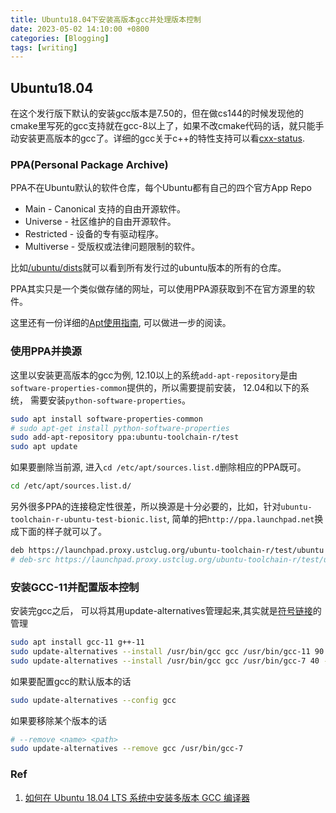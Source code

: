 ```yaml
---
title: Ubuntu18.04下安装高版本gcc并处理版本控制
date: 2023-05-02 14:10:00 +0800
categories: [Blogging]
tags: [writing]
---
```


## Ubuntu18.04

在这个发行版下默认的安装gcc版本是7.50的，但在做cs144的时候发现他的cmake里写死的gcc支持就在gcc-8以上了，如果不改cmake代码的话，就只能手动安装更高版本的gcc了。详细的gcc关于c++的特性支持可以看[cxx-status](https://gcc.gnu.org/projects/cxx-status.html).

### PPA(Personal Package Archive)

PPA不在Ubuntu默认的软件仓库，每个Ubuntu都有自己的四个官方App Repo

+ Main - Canonical 支持的自由开源软件。
+ Universe - 社区维护的自由开源软件。
+ Restricted - 设备的专有驱动程序。
+ Multiverse - 受版权或法律问题限制的软件。

比如[/ubuntu/dists](http://archive.ubuntu.com/ubuntu/dists/)就可以看到所有发行过的ubuntu版本的所有的仓库。

PPA其实只是一个类似做存储的网址，可以使用PPA源获取到不在官方源里的软件。

这里还有一份详细的[Apt使用指南](https://itsfoss.com/apt-command-guide/), 可以做进一步的阅读。

### 使用PPA并换源

这里以安装更高版本的gcc为例, 12.10以上的系统`add-apt-repository`是由`software-properties-common`提供的，所以需要提前安装， 12.04和以下的系统， 需要安装`python-software-properties`。

``` bash
sudo apt install software-properties-common 
# sudo apt-get install python-software-properties
sudo add-apt-repository ppa:ubuntu-toolchain-r/test
sudo apt update
```
如果要删除当前源, 进入`cd /etc/apt/sources.list.d`删除相应的PPA既可。

```bash
cd /etc/apt/sources.list.d/
```

另外很多PPA的连接稳定性很差，所以换源是十分必要的，比如，针对`ubuntu-toolchain-r-ubuntu-test-bionic.list`, 简单的把`http://ppa.launchpad.net`换成下面的样子就可以了。

```bash
deb https://launchpad.proxy.ustclug.org/ubuntu-toolchain-r/test/ubuntu bionic main
# deb-src https://launchpad.proxy.ustclug.org/ubuntu-toolchain-r/test/ubuntu bionic main
```

### 安装GCC-11并配置版本控制

安装完gcc之后， 可以将其用update-alternatives管理起来,其实就是[符号链接](https://en.wikipedia.org/wiki/Symbolic_link)的管理

```bash
sudo apt install gcc-11 g++-11
sudo update-alternatives --install /usr/bin/gcc gcc /usr/bin/gcc-11 90 --slave /usr/bin/g++ g++ /usr/bin/g++-11
sudo update-alternatives --install /usr/bin/gcc gcc /usr/bin/gcc-7 40 --slave /usr/bin/g++ g++ /usr/bin/g++-7
```

如果要配置gcc的默认版本的话
```bash
sudo update-alternatives --config gcc
```

如果要移除某个版本的话

```bash
# --remove <name> <path>
sudo update-alternatives --remove gcc /usr/bin/gcc-7
```


### Ref

1. [如何在 Ubuntu 18.04 LTS 系统中安装多版本 GCC 编译器](https://www.sysgeek.cn/ubuntu-install-gcc-compiler/#:~:text=%E5%9C%A8Ubuntu%2018.04%E4%B8%AD%E5%AE%89%E8%A3%85GCC%E7%BC%96%E8%AF%91%E5%99%A8%20%E9%BB%98%E8%AE%A4%E7%9A%84%20Ubuntu%20%E5%AD%98%E5%82%A8%E5%BA%93%E4%B8%AD%E5%8C%85%E5%90%AB%E4%B8%80%E4%B8%AA%E5%90%8D%E4%B8%BA%20build-essential%20%E7%9A%84%E8%BD%AF%E4%BB%B6%E5%8C%85%E9%9B%86%E5%90%88%EF%BC%8C%E5%AE%83%E5%8C%85%E5%90%AB%E4%BA%86%20GCC,%E6%82%A8%E5%8F%AA%E9%9C%80%E6%89%A7%E8%A1%8C%E4%BB%A5%E4%B8%8B%E6%AD%A5%E9%AA%A4%E5%B0%B1%E5%8F%AF%E4%BB%A5%E5%9C%A8%20Ubuntu%2018.04%20%E4%B8%AD%E5%AE%89%E8%A3%85%20GCC%20%E7%BC%96%E8%AF%91%E5%99%A8%EF%BC%9A%201%20%E5%9C%A8%E3%80%8C%E7%BB%88%E7%AB%AF%E3%80%8D%E4%B8%AD%E6%89%A7%E8%A1%8C%E4%BB%A5%E4%B8%8B%E5%91%BD%E4%BB%A4%E6%9B%B4%E6%96%B0%E5%8C%85%E5%88%97%E8%A1%A8%EF%BC%9A)

